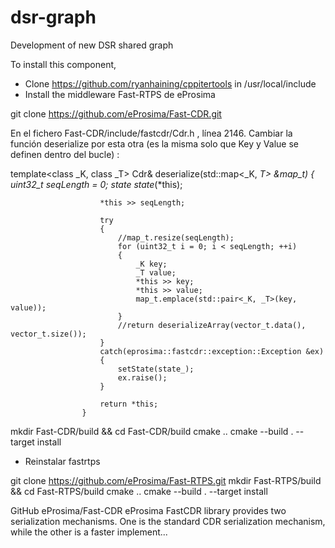 # dsr-graph
Development of new DSR shared graph

To install this component, 

- Clone https://github.com/ryanhaining/cppitertools in /usr/local/include
- Install the middleware Fast-RTPS de eProsima

git clone https://github.com/eProsima/Fast-CDR.git 

En el fichero Fast-CDR/include/fastcdr/Cdr.h , línea 2146. Cambiar la función deserialize por esta otra (es la misma solo que Key y Value se definen dentro del bucle) :

 template<class _K, class _T>
                    Cdr& deserialize(std::map<_K, _T> &map_t)
                    {
                        uint32_t seqLength = 0;
                        state state_(*this);

                        *this >> seqLength;

                        try
                        {
                            //map_t.resize(seqLength);
                            for (uint32_t i = 0; i < seqLength; ++i)
                            {
                                _K key;
                                _T value;
                                *this >> key;
                                *this >> value;
                                map_t.emplace(std::pair<_K, _T>(key, value));
                            }
                            //return deserializeArray(vector_t.data(), vector_t.size());
                        }
                        catch(eprosima::fastcdr::exception::Exception &ex)
                        {
                            setState(state_);
                            ex.raise();
                        }

                        return *this;
                    }


 mkdir Fast-CDR/build && cd Fast-CDR/build
 cmake ..
 cmake --build . --target install


- Reinstalar fastrtps


git clone https://github.com/eProsima/Fast-RTPS.git 
mkdir Fast-RTPS/build && cd Fast-RTPS/build
cmake ..
cmake --build . --target install

GitHub
eProsima/Fast-CDR
eProsima FastCDR library provides two serialization mechanisms. One is the standard CDR serialization mechanism, while the other is a faster implement...
